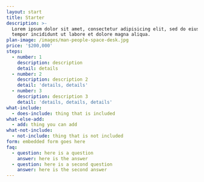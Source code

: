 ```yaml
---
layout: start
title: Starter
description: >-
  Lorem ipsum dolor sit amet, consectetur adipisicing elit, sed do eiusmod
  tempor incididunt ut labore et dolore magna aliqua.
plan-image: /images/man-people-space-desk.jpg
price: '$200,000'
steps:
  - number: 1
    description: description
    detail: details
  - number: 2
    description: description 2
    detail: 'details, details'
  - number: 3
    description: description 3
    detail: 'details, details, details'
what-include:
  - does-include: thing that is included
what-else-add:
  - add: thing you can add
what-not-include:
  - not-include: thing that is not included
form: embedded form goes here
faq:
  - question: here is a question
    answer: here is the answer
  - question: here is a second question
    answer: here is the second answer
---
```

